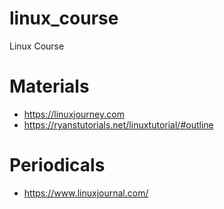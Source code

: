 # linux_course
Linux Course


# Materials

* https://linuxjourney.com
* https://ryanstutorials.net/linuxtutorial/#outline


# Periodicals

* https://www.linuxjournal.com/
